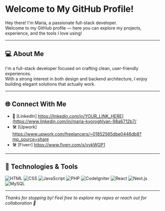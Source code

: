 # Welcome to My GitHub Profile!

Hey there! I'm Maria, a passionate full-stack developer.  
Welcome to my GitHub profile — here you can explore my projects, experience, and the tools I love using!

---

## 💻 About Me

I'm a full-stack developer focused on crafting clean, user-friendly experiences.  
With a strong interest in both design and backend architecture, I enjoy building elegant solutions that actually work.

---

## 🌐 Connect With Me

- 💼 [LinkedIn] https://linkedin.com/in/YOUR_LINK_HERE](https://www.linkedin.com/in/maria-kyoroghlyan-98a6712b7/
- 🛠️ [Upwork] https://www.upwork.com/freelancers/~01852565dbe0446db8?mp_source=share
- 🛠️ [Fiverr] https://www.fiverr.com/s/vvkWGP1

---

## 🚀 Technologies & Tools

![HTML](https://img.shields.io/badge/-HTML5-E34F26?style=flat&logo=html5&logoColor=white)
![CSS](https://img.shields.io/badge/-CSS3-1572B6?style=flat&logo=css3)
![JavaScript](https://img.shields.io/badge/-JavaScript-F7DF1E?style=flat&logo=javascript&logoColor=black)
![PHP](https://img.shields.io/badge/-PHP-777BB4?style=flat&logo=php)
![CodeIgniter](https://img.shields.io/badge/-CodeIgniter-EF4223?style=flat&logo=codeigniter)
![React](https://img.shields.io/badge/-React-61DAFB?style=flat&logo=react)
![Next.js](https://img.shields.io/badge/-Next.js-000000?style=flat&logo=nextdotjs)
![MySQL](https://img.shields.io/badge/-MySQL-4479A1?style=flat&logo=mysql)

---

_Thanks for stopping by! Feel free to explore my repos or reach out for collaboration 🤝_
